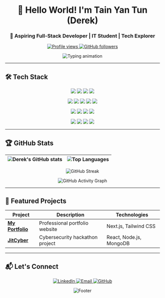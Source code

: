 <h1 align="center">👋 Hello World! I'm <strong>Tain Yan Tun</strong> (Derek)</h1>
<h3 align="center">🚀 Aspiring Full-Stack Developer | IT Student | Tech Explorer</h3>

<p align="center">
  <a href="https://github.com/TainYanTun">
    <img src="https://komarev.com/ghpvc/?username=TainYanTun&color=6366f1&label=PROFILE+VIEWS&style=flat-square" alt="Profile views" />
  </a>
  <a href="https://github.com/TainYanTun?tab=followers">
    <img src="https://img.shields.io/github/followers/TainYanTun?color=6366f1&label=FOLLOWERS&style=flat-square" alt="GitHub followers" />
  </a>
</p>

<p align="center">
  <img src="https://readme-typing-svg.herokuapp.com?font=Fira+Code&size=22&duration=3000&pause=1000&color=6366f1&center=true&width=435&lines=Building+the+future+with+code;Full-stack+enthusiast;Continuous+learner;Open-source+contributor" alt="Typing animation" />
</p>

---

## 🛠️ Tech Stack

<p align="center">
  <img src="https://img.shields.io/badge/TypeScript-3178C6?style=for-the-badge&logo=typescript&logoColor=white" />
  <img src="https://img.shields.io/badge/JavaScript-F7DF1E?style=for-the-badge&logo=javascript&logoColor=black" />
  <img src="https://img.shields.io/badge/Python-3776AB?style=for-the-badge&logo=python&logoColor=white" />
  <img src="https://img.shields.io/badge/Java-ED8B00?style=for-the-badge&logo=openjdk&logoColor=white" />
</p>
<p align="center">
  <img src="https://img.shields.io/badge/HTML5-E34F26?style=for-the-badge&logo=html5&logoColor=white" />
  <img src="https://img.shields.io/badge/CSS3-1572B6?style=for-the-badge&logo=css3&logoColor=white" />
  <img src="https://img.shields.io/badge/React-20232A?style=for-the-badge&logo=react&logoColor=61DAFB" />
  <img src="https://img.shields.io/badge/Next.js-000000?style=for-the-badge&logo=nextdotjs&logoColor=white" />
  <img src="https://img.shields.io/badge/Tailwind_CSS-06B6D4?style=for-the-badge&logo=tailwindcss&logoColor=white" />
</p>
<p align="center">
  <img src="https://img.shields.io/badge/Node.js-339933?style=for-the-badge&logo=nodedotjs&logoColor=white" />
  <img src="https://img.shields.io/badge/Express.js-000000?style=for-the-badge&logo=express&logoColor=white" />
  <img src="https://img.shields.io/badge/MySQL-4479A1?style=for-the-badge&logo=mysql&logoColor=white" />
  <img src="https://img.shields.io/badge/MongoDB-47A248?style=for-the-badge&logo=mongodb&logoColor=white" />
</p>
<p align="center">
  <img src="https://img.shields.io/badge/Git-F05032?style=for-the-badge&logo=git&logoColor=white" />
  <img src="https://img.shields.io/badge/GitHub-181717?style=for-the-badge&logo=github&logoColor=white" />
  <img src="https://img.shields.io/badge/Vercel-000000?style=for-the-badge&logo=vercel&logoColor=white" />
  <img src="https://img.shields.io/badge/Linux-FCC624?style=for-the-badge&logo=linux&logoColor=black" />
</p>

---

## 🏆 GitHub Stats

<div align="center">
  
  | ![Derek's GitHub stats](https://github-readme-stats.vercel.app/api?username=TainYanTun&show_icons=true&theme=radical&hide_border=true&bg_color=30,0f0c29,302b63&title_color=fff&text_color=fff&icon_color=fff&hide=issues) | ![Top Languages](https://github-readme-stats.vercel.app/api/top-langs/?username=TainYanTun&layout=compact&theme=radical&hide_border=true&bg_color=30,302b63,0f0c29&title_color=fff&text_color=fff&hide=html,css) |
  |-------------|-------------|
  
  ![GitHub Streak](https://streak-stats.demolab.com?user=TainYanTun&theme=radical&hide_border=true&background=30,0f0c29,302b63)
  
  ![GitHub Activity Graph](https://github-readme-activity-graph.vercel.app/graph?username=TainYanTun&theme=react-dark&bg_color=0f0c29&hide_border=true&area=true)
  
</div>

---

## 🚀 Featured Projects

<div align="center">
  
  | Project | Description | Technologies |
  |---------|-------------|--------------|
  | **[My Portfolio](https://github.com/TainYanTun/My-Portfolio)** | Professional portfolio website | Next.js, Tailwind CSS |
  | **[JitCyber](https://github.com/nyilynnhtwe/JitCyber)** | Cybersecurity hackathon project | React, Node.js, MongoDB |
  
</div>

---

## 📬 Let's Connect

<p align="center">
  <a href="https://www.linkedin.com/in/tainyantun/">
    <img src="https://img.shields.io/badge/-LinkedIn-0A66C2?style=for-the-badge&logo=linkedin&logoColor=white" alt="LinkedIn" />
  </a>
  <a href="mailto:leotainyan18@gmail.com">
    <img src="https://img.shields.io/badge/-Email-D14836?style=for-the-badge&logo=gmail&logoColor=white" alt="Email" />
  </a>
  <a href="https://github.com/TainYanTun">
    <img src="https://img.shields.io/badge/-GitHub-181717?style=for-the-badge&logo=github&logoColor=white" alt="GitHub" />
  </a>
</p>

<div align="center">
  
  ![Footer](https://capsule-render.vercel.app/api?type=waving&color=6366f1&height=120&section=footer)
  
</div>
